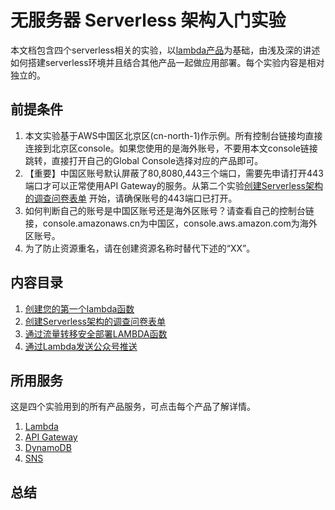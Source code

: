 # 无服务器 Serverless 架构入门实验

本文档包含四个serverless相关的实验，以[lambda产品](https://www.amazonaws.cn/lambda/)为基础，由浅及深的讲述如何搭建serverless环境并且结合其他产品一起做应用部署。每个实验内容是相对独立的。

## 前提条件
1. 本文实验基于AWS中国区北京区(cn-north-1)作示例。所有控制台链接均直接连接到北京区console。如果您使用的是海外账号，不要用本文console链接跳转，直接打开自己的Global Console选择对应的产品即可。
1. 【重要】中国区账号默认屏蔽了80,8080,443三个端口，需要先申请打开443端口才可以正常使用API Gateway的服务。从第二个实验[创建Serverless架构的调查问卷表单](lab2.md) 开始，请确保账号的443端口已打开。
1. 如何判断自己的账号是中国区账号还是海外区账号？请查看自己的控制台链接，console.amazonaws.cn为中国区，console.aws.amazon.com为海外区账号。
1. 为了防止资源重名，请在创建资源名称时替代下述的“XX”。

## 内容目录
1. [创建您的第一个lambda函数](lab1.md)  
1. [创建Serverless架构的调查问卷表单](lab2.md)   
1. [通过流量转移安全部署LAMBDA函数](lab3.md)    
1. [通过Lambda发送公众号推送](lab4.md)  
  
## 所用服务
这是四个实验用到的所有产品服务，可点击每个产品了解详情。
1. [Lambda](https://www.amazonaws.cn/lambda/)
1. [API Gateway](https://www.amazonaws.cn/api-gateway/?nc2=h_l3_n)
1. [DynamoDB](https://www.amazonaws.cn/dynamodb/?nc2=h_l3_db)
1. [SNS](https://www.amazonaws.cn/sns/?nc2=h_l3_ms)
    
## 总结
    
